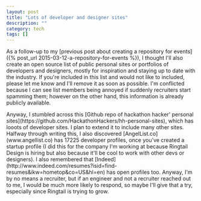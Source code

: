 ```yaml
---
layout: post
title: "Lots of developer and designer sites"
description: ""
category: tech
tags: []
---
```


<p class="typl8-drop-cap">
As a follow-up to my [previous post about creating a repository for events]({% post_url 2015-03-12-a-repository-for-events %}),
I thought I'll also create an open source list of public personal sites or portfolios of developers and designers, mostly
for inspiration and staying up to date with the industry. If you're included in this list and would not like to included,
please let me know and I'll remove it as soon as possible. I'm conflicted because I can see list members being
annoyed if suddenly recruiters start spamming them; however on the other hand, this information is already publicly
available.
</p>

<p>Anyway, I stumbled across this [Github repo of hackathon hacker' personal sites](https://github.com/HackathonHackers/hh-personal-sites),
which has looots of developer sites. I plan to extend it to include many other sites. Halfway through writing this, I
also discovered [AngelList.co](www.angellist.co) has 17225 developer profiles, once you've created a
startup profile (I did this for the company I'm working at because Ringtail Design is hiring but also because
it'll be cool to work with other devs or designers). I also remembered that [Indeed](http://www.indeed.com/resumes?isid=find-resumes&ikw=hometop&co=US&hl=en)
 has open profiles too. Anyway, I'm by no means a recruiter, but
if an engineer and not a recruiter reached out to me, I would be much more likely to respond, so maybe I'll
give that a try, especially since Ringtail is trying to grow.
</p>